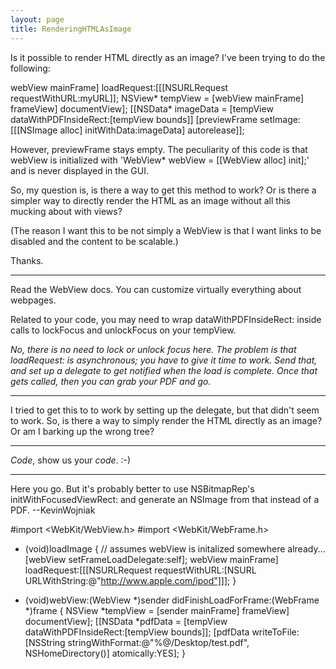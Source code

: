 ```yaml
---
layout: page
title: RenderingHTMLAsImage
---
```




Is it possible to render HTML directly as an image?  I've been trying to do the following:

    
webView mainFrame] loadRequest:[[[NSURLRequest requestWithURL:myURL]];
NSView* tempView = [webView mainFrame] frameView] documentView];
[[NSData* imageData = [tempView dataWithPDFInsideRect:[tempView bounds]]
[previewFrame setImage:[[[NSImage alloc] initWithData:imageData] autorelease]];


However, previewFrame stays empty.  The peculiarity of this code is that webView is initialized with 'WebView* webView = [[WebView alloc] init];' and is never displayed in the GUI.

So, my question is, is there a way to get this method to work?  Or is there a simpler way to directly render the HTML as an image without all this mucking about with views?

(The reason I want this to be not simply a WebView is that I want links to be disabled and the content to be scalable.)

Thanks.

----

Read the WebView docs. You can customize virtually everything about webpages.

Related to your code, you may need to wrap     dataWithPDFInsideRect: inside calls to lockFocus and unlockFocus on your tempView.

*No, there is no need to lock or unlock focus here. The problem is that loadRequest: is asynchronous; you have to give it time to work. Send that, and set up a delegate to get notified when the load is complete. Once that gets called, then you can grab your PDF and go.*

----

I tried to get this to to work by setting up the delegate, but that didn't seem to work.  So, is there a way to simply render the HTML directly as an image?  Or am I barking up the wrong tree?

----

*Code*, show us your *code*. :-) 

----

Here you go. But it's probably better to use NSBitmapRep's     initWithFocusedViewRect: and generate an NSImage from that instead of a PDF. --KevinWojniak

    
#import <WebKit/WebView.h>
#import <WebKit/WebFrame.h>

- (void)loadImage
{
	// assumes webView is initalized somewhere already...
	[webView setFrameLoadDelegate:self];
	webView mainFrame] loadRequest:[[[NSURLRequest requestWithURL:[NSURL URLWithString:@"http://www.apple.com/ipod"]]];
}

- (void)webView:(WebView *)sender didFinishLoadForFrame:(WebFrame *)frame
{
	NSView *tempView = [sender mainFrame] frameView] documentView];
	[[NSData *pdfData = [tempView dataWithPDFInsideRect:[tempView bounds]];
	[pdfData writeToFile:[NSString stringWithFormat:@"%@/Desktop/test.pdf", NSHomeDirectory()] atomically:YES];
}

